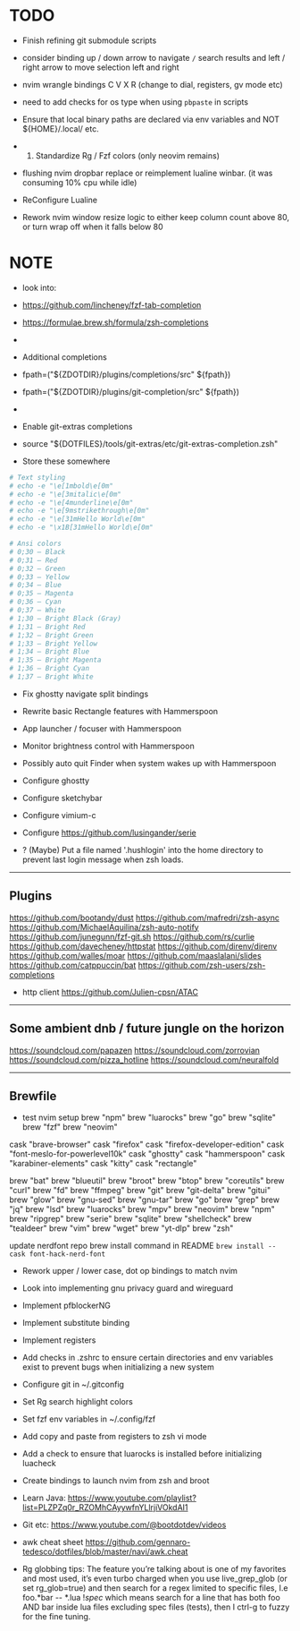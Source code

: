 # TODO


- Finish refining git submodule scripts

- consider binding up / down arrow to navigate `/` search results and left / right arrow to move selection left and right

- nvim wrangle bindings C V X R (change to dial, registers, gv mode etc)

- need to add checks for os type when using `pbpaste` in scripts

- Ensure that local binary paths are declared via env variables and NOT ${HOME}/.local/ etc.


- 1. Standardize Rg / Fzf colors (only neovim remains)
- flushing nvim dropbar replace or reimplement lualine winbar. (it was consuming 10% cpu while idle)
- ReConfigure Lualine
- Rework nvim window resize logic to either keep column count above 80, or turn wrap off when it falls below 80






# NOTE
- look into:
- https://github.com/lincheney/fzf-tab-completion
- https://formulae.brew.sh/formula/zsh-completions
-
- Additional completions
- fpath=("${ZDOTDIR}/plugins/completions/src" ${fpath})
- fpath=("${ZDOTDIR}/plugins/git-completion/src" ${fpath})
-
- Enable git-extras completions
- source "${DOTFILES}/tools/git-extras/etc/git-extras-completion.zsh"



- Store these somewhere
```sh
# Text styling
# echo -e "\e[1mbold\e[0m"
# echo -e "\e[3mitalic\e[0m"
# echo -e "\e[4munderline\e[0m"
# echo -e "\e[9mstrikethrough\e[0m"
# echo -e "\e[31mHello World\e[0m"
# echo -e "\x1B[31mHello World\e[0m"

# Ansi colors
# 0;30 – Black
# 0;31 – Red
# 0;32 – Green
# 0;33 – Yellow
# 0;34 – Blue
# 0;35 – Magenta
# 0;36 – Cyan
# 0;37 – White
# 1;30 – Bright Black (Gray)
# 1;31 – Bright Red
# 1;32 – Bright Green
# 1;33 – Bright Yellow
# 1;34 – Bright Blue
# 1;35 – Bright Magenta
# 1;36 – Bright Cyan
# 1;37 – Bright White
```



- Fix ghostty navigate split bindings
- Rewrite basic Rectangle features with Hammerspoon
- App launcher / focuser with Hammerspoon
- Monitor brightness control with Hammerspoon
- Possibly auto quit Finder when system wakes up with Hammerspoon


- Configure ghostty
- Configure sketchybar
- Configure vimium-c
- Configure https://github.com/lusingander/serie

- ? (Maybe) Put a file named '.hushlogin' into the home directory to prevent last login message when zsh loads.


---

## Plugins

https://github.com/bootandy/dust
https://github.com/mafredri/zsh-async
https://github.com/MichaelAquilina/zsh-auto-notify
https://github.com/junegunn/fzf-git.sh
https://github.com/rs/curlie
https://github.com/davecheney/httpstat
https://github.com/direnv/direnv
https://github.com/walles/moar
https://github.com/maaslalani/slides
https://github.com/catppuccin/bat
https://github.com/zsh-users/zsh-completions

- http client
https://github.com/Julien-cpsn/ATAC


---

## Some ambient dnb / future jungle on the horizon

https://soundcloud.com/papazen
https://soundcloud.com/zorrovian
https://soundcloud.com/pizza_hotline
https://soundcloud.com/neuralfold

---

## Brewfile

- test nvim setup
brew "npm"
brew "luarocks"
brew "go"
brew "sqlite"
brew "fzf"
brew "neovim"






cask "brave-browser"
cask "firefox"
cask "firefox-developer-edition"
cask "font-meslo-for-powerlevel10k"
cask "ghostty"
cask "hammerspoon"
cask "karabiner-elements"
cask "kitty"
cask "rectangle"




brew "bat"
brew "blueutil"
brew "broot"
brew "btop"
brew "coreutils"
brew "curl"
brew "fd"
brew "ffmpeg"
brew "git"
brew "git-delta"
brew "gitui"
brew "glow"
brew "gnu-sed"
brew "gnu-tar"
brew "go"
brew "grep"
brew "jq"
brew "lsd"
brew "luarocks"
brew "mpv"
brew "neovim"
brew "npm"
brew "ripgrep"
brew "serie"
brew "sqlite"
brew "shellcheck"
brew "tealdeer"
brew "vim"
brew "wget"
brew "yt-dlp"
brew "zsh"





update nerdfont repo brew install command in README `brew install --cask font-hack-nerd-font`



- Rework upper / lower case, dot op bindings to match nvim
- Look into implementing gnu privacy guard and wireguard
- Implement pfblockerNG
- Implement substitute binding
- Implement registers
- Add checks in .zshrc to ensure certain directories and env variables exist to prevent bugs when initializing a new system

- Configure git in ~/.gitconfig
- Set Rg search highlight colors
- Set fzf env variables in ~/.config/fzf
- Add copy and paste from registers to zsh vi mode
- Add a check to ensure that luarocks is installed before initializing luacheck
- Create bindings to launch nvim from zsh and broot

- Learn Java: https://www.youtube.com/playlist?list=PLZPZq0r_RZOMhCAyywfnYLlrjiVOkdAI1
- Git etc: https://www.youtube.com/@bootdotdev/videos

- awk cheat sheet
    https://github.com/gennaro-tedesco/dotfiles/blob/master/navi/awk.cheat

- Rg globbing tips:
The feature you’re talking about is one of my favorites and most used, it’s even turbo charged when you use live_grep_glob (or set rg_glob=true) and then search for a regex limited to specific files, I.e foo.*bar -- *.lua !*spec* which means search for a line that has both foo AND bar inside lua files excluding spec files (tests), then I ctrl-g to fuzzy for the fine tuning.
